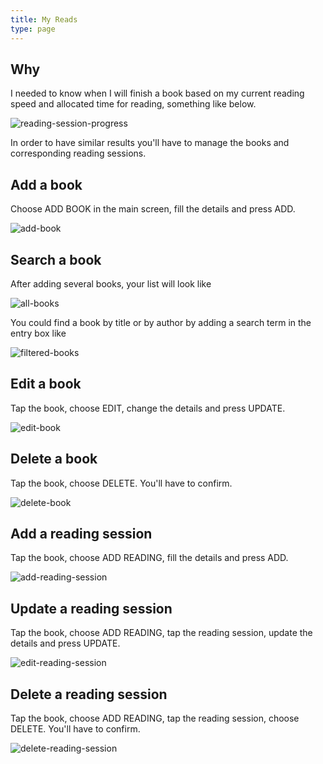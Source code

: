 ```yaml
---
title: My Reads
type: page
---
```


## Why

I needed to know when I will finish a book based on my current reading speed and allocated time for reading, something like below.

![reading-session-progress][reading-session-progress-png]

In order to have similar results you'll have to manage the books and corresponding reading sessions.

## Add a book

Choose ADD BOOK in the main screen, fill the details and press ADD.

![add-book][add-book-png]

## Search a book

After adding several books, your list will look like

![all-books][all-books-png]

You could find a book by title or by author by adding a search term in the entry box like

![filtered-books][filtered-books-png]

## Edit a book

Tap the book, choose EDIT, change the details and press UPDATE.

![edit-book][edit-book-png]

## Delete a book

Tap the book, choose DELETE. You'll have to confirm.

![delete-book][delete-book-png]

## Add a reading session

Tap the book, choose ADD READING, fill the details and press ADD.

![add-reading-session][add-reading-session-png]

## Update a reading session

Tap the book, choose ADD READING, tap the reading session, update the details and press UPDATE.

![edit-reading-session][edit-reading-session-png]

## Delete a reading session

Tap the book, choose ADD READING, tap the reading session, choose DELETE. You'll have to confirm.

![delete-reading-session][delete-reading-session-png]

[reading-session-progress-png]: ./reading-session-progress.png

[add-book-png]: ./add-book.png
[all-books-png]: ./all-books.png
[filtered-books-png]: ./filtered-books.png
[edit-book-png]: ./edit-book.png
[delete-book-png]: ./delete-book.png
[add-reading-session-png]: ./add-reading-session.png
[edit-reading-session-png]: ./edit-reading-session.png
[delete-reading-session-png]: ./delete-reading-session.png